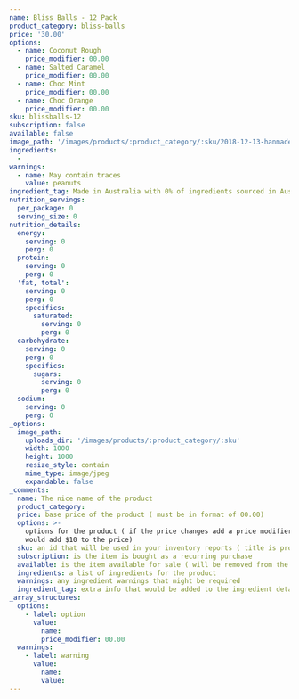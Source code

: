 ```yaml
---
name: Bliss Balls - 12 Pack
product_category: bliss-balls
price: '30.00'
options:
  - name: Coconut Rough
    price_modifier: 00.00
  - name: Salted Caramel
    price_modifier: 00.00
  - name: Choc Mint
    price_modifier: 00.00
  - name: Choc Orange
    price_modifier: 00.00
sku: blissballs-12
subscription: false
available: false
image_path: '/images/products/:product_category/:sku/2018-12-13-hanmade-2482.jpg'
ingredients:
  -
warnings:
  - name: May contain traces
    value: peanuts
ingredient_tag: Made in Australia with 0% of ingredients sourced in Australia
nutrition_servings:
  per_package: 0
  serving_size: 0
nutrition_details:
  energy:
    serving: 0
    perg: 0
  protein:
    serving: 0
    perg: 0
  'fat, total':
    serving: 0
    perg: 0
    specifics:
      saturated:
        serving: 0
        perg: 0
  carbohydrate:
    serving: 0
    perg: 0
    specifics:
      sugars:
        serving: 0
        perg: 0
  sodium:
    serving: 0
    perg: 0
_options:
  image_path:
    uploads_dir: '/images/products/:product_category/:sku'
    width: 1000
    height: 1000
    resize_style: contain
    mime_type: image/jpeg
    expandable: false
_comments:
  name: The nice name of the product
  product_category:
  price: base price of the product ( must be in format of 00.00)
  options: >-
    options for the product ( if the price changes add a price modifier +10.00
    would add $10 to the price)
  sku: an id that will be used in your inventory reports ( title is probably good )
  subscription: is the item is bought as a recurring purchase
  available: is the item available for sale ( will be removed from the site )
  ingredients: a list of ingredients for the product
  warnings: any ingredient warnings that might be required
  ingredient_tag: extra info that would be added to the ingredient details
_array_structures:
  options:
    - label: option
      value:
        name:
        price_modifier: 00.00
  warnings:
    - label: warning
      value:
        name:
        value:
---
```

